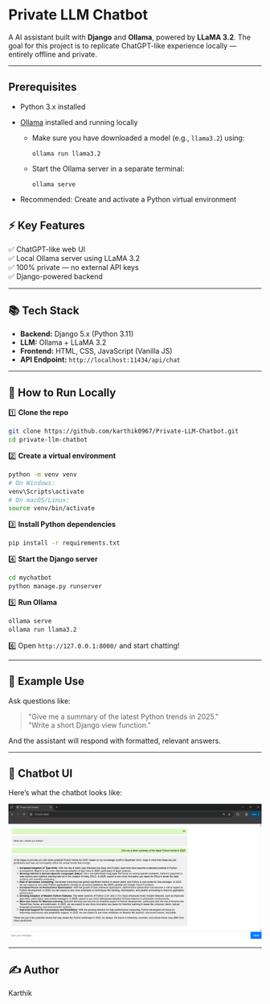 
# Private LLM Chatbot

A AI assistant built with **Django** and **Ollama**, powered by **LLaMA 3.2**. The goal for this project is to replicate  ChatGPT-like experience locally — entirely offline and private.

---

## Prerequisites

- Python 3.x installed
- [Ollama](https://ollama.com) installed and running locally
  - Make sure you have downloaded a model (e.g., `llama3.2`) using:
    ```
    ollama run llama3.2
    ```
  - Start the Ollama server in a separate terminal:
    ```
    ollama serve
    ```

- Recommended: Create and activate a Python virtual environment


## ⚡ Key Features

✅ ChatGPT-like web UI  
✅ Local Ollama server using LLaMA 3.2  
✅ 100% private — no external API keys  
✅ Django-powered backend  


---

## 📚 Tech Stack

- **Backend:** Django 5.x (Python 3.11)
- **LLM:** Ollama + LLaMA 3.2
- **Frontend:** HTML, CSS, JavaScript (Vanilla JS)
- **API Endpoint:** `http://localhost:11434/api/chat`

---

## 🧩 How to Run Locally

1️⃣ **Clone the repo**
```bash
git clone https://github.com/karthik0967/Private-LLM-Chatbot.git
cd private-llm-chatbot
```

2️⃣ **Create a virtual environment**
```bash
python -m venv venv
# On Windows:
venv\Scripts\activate
# On macOS/Linux:
source venv/bin/activate
```

3️⃣ **Install Python dependencies**
```bash
pip install -r requirements.txt
```

4️⃣ **Start the Django server**
```bash
cd mychatbot
python manage.py runserver
```

5️⃣ **Run Ollama**
```bash
ollama serve
ollama run llama3.2
```

6️⃣ Open `http://127.0.0.1:8000/` and start chatting!

---

## 🚀 Example Use

Ask questions like:  
> "Give me a summary of the latest Python trends in 2025."  
> "Write a short Django view function."

And the assistant will respond with formatted, relevant answers.

---

## 💬 Chatbot UI

Here’s what the chatbot looks like:

![Chatbot Screenshot](screenshots/image1.png)

---

## ✍️ Author

Karthik 